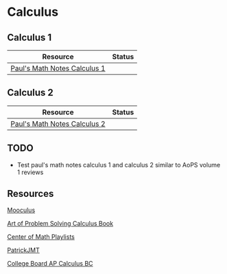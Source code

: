 # Calculus

## Calculus 1

| Resource | Status |
|----------|--------|
| [Paul's Math Notes Calculus 1](https://github.com/dylan-wu/pauls-math-notes/tree/master/calculus-I) |  |

## Calculus 2

| Resource | Status |
|----------|--------|
| [Paul's Math Notes Calculus 2](https://github.com/dylan-wu/pauls-math-notes/tree/master/calculus-II) |  |

## TODO

- Test paul's math notes calculus 1 and calculus 2 similar to AoPS volume 1 reviews

## Resources

[Mooculus](https://mooculus.osu.edu/)

[Art of Problem Solving Calculus Book](https://artofproblemsolving.com/store/item/calculus)

[Center of Math Playlists](https://www.youtube.com/user/CenterofMath/playlists)

[PatrickJMT](http://patrickjmt.com/)

[College Board AP Calculus BC](https://apcentral.collegeboard.org/courses/ap-calculus-bc/exam?course=ap-calculus-bc)
